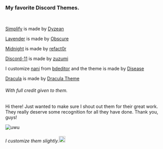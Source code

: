 ### My favorite Discord Themes.
<br>



[Simplify](https://github.com/Dyzean/Simplify/blob/main/simplify.theme.css) is made by [Dyzean ](https://github.com/Dyzean)

[Lavender](https://github.com/Lavender-Discord/Lavender/blob/main/dev.css) is made by [Obscure](https://github.com/Obscure-Git)

[Midnight](https://github.com/refact0r/midnight-discord/blob/master/midnight.theme.css) is made by [refact0r](https://github.com/refact0r)

[Discord-11](https://github.com/zuzumi-f/Discord-11/blob/main/Discord11.theme.css) is made by [zuzumi](https://github.com/zuzumi-f)

I customize [nani](https://github.com/Ruhannn/discord-theme/blob/main/nani.theme.css) from [bdeditor](https://bdeditor.dev/theme/solana)
and the theme is made by [Disease](https://github.com/maenDisease)


[Dracula](https://github.com/dracula/betterdiscord) is made by 
[Dracula Theme](https://github.com/dracula)












###### With full credit given to them.
Hi there! Just wanted to make sure I shout out them for their great work. They really deserve some recognition for all they have done. Thank you, guys!

![uwu](https://media.tenor.com/p04QAjpOxOUAAAAC/in-love-anime.gif "uwu")

<h6>
I customize them slightly.<img src="https://media.tenor.com/PsqSjsWBQgkAAAAj/yaay-anime.gif" width="20"height="20">
</h6>

